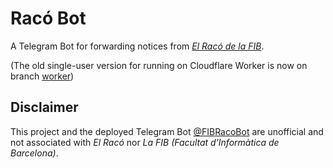 # Racó Bot

A Telegram Bot for forwarding notices from [*El Racó de la FIB*](https://raco.fib.upc.edu/).

(The old single-user version for running on Cloudflare Worker is now on branch [worker](https://github.com/zry98/RacoBot/tree/worker))

## Disclaimer

This project and the deployed Telegram Bot [@FIBRacoBot](https://t.me/FIBRacoBot) are unofficial and not associated with *El Racó* nor *La FIB (Facultat d'Informàtica de Barcelona)*.
